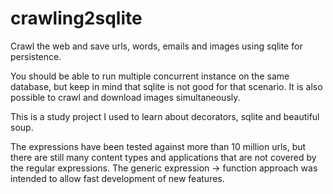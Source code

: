 # crawling2sqlite
Crawl the web and save urls, words, emails and images using sqlite for persistence.

You should be able to run multiple concurrent instance on the same database, but keep in mind that sqlite is not good for that scenario. It is also possible to crawl and download images simultaneously.

This is a study project I used to learn about decorators, sqlite and beautiful soup.

The expressions have been tested against more than 10 million urls, but there are still many content types and applications that are not covered by the regular expressions. The generic expression -> function approach was intended to allow fast development of new features.
